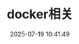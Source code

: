 ---
pageComponent:
  name: Catalogue
  data:
    path: 笔记/01.devops/01.docker
    description: 本章内容为docker相关知识。
title: docker相关
date: 2025-07-19 10:41:49
permalink: /devops/docker/
sidebar: false
article: false
comment: false
editLink: false
---
